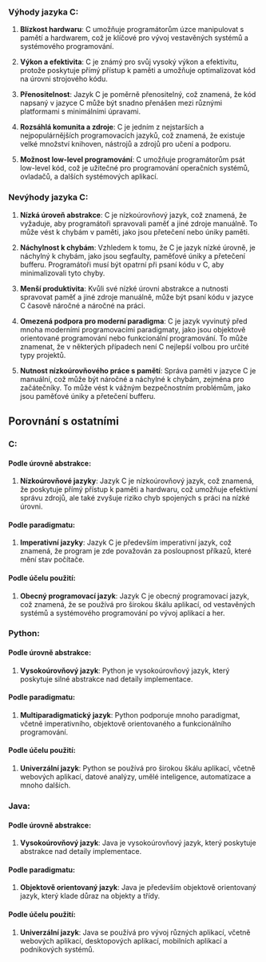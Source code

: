 ### Výhody jazyka C:

1. **Blízkost hardwaru**: C umožňuje programátorům úzce manipulovat s pamětí a hardwarem, což je klíčové pro vývoj vestavěných systémů a systémového programování.

2. **Výkon a efektivita**: C je známý pro svůj vysoký výkon a efektivitu, protože poskytuje přímý přístup k paměti a umožňuje optimalizovat kód na úrovni strojového kódu.

3. **Přenositelnost**: Jazyk C je poměrně přenositelný, což znamená, že kód napsaný v jazyce C může být snadno přenášen mezi různými platformami s minimálními úpravami.

4. **Rozsáhlá komunita a zdroje**: C je jedním z nejstarších a nejpopulárnějších programovacích jazyků, což znamená, že existuje velké množství knihoven, nástrojů a zdrojů pro učení a podporu.

5. **Možnost low-level programování**: C umožňuje programátorům psát low-level kód, což je užitečné pro programování operačních systémů, ovladačů, a dalších systémových aplikací.


### Nevýhody jazyka C:

1. **Nízká úroveň abstrakce**: C je nízkoúrovňový jazyk, což znamená, že vyžaduje, aby programátoři spravovali paměť a jiné zdroje manuálně. To může vést k chybám v paměti, jako jsou přetečení nebo úniky paměti.

2. **Náchylnost k chybám**: Vzhledem k tomu, že C je jazyk nízké úrovně, je náchylný k chybám, jako jsou segfaulty, paměťové úniky a přetečení bufferu. Programátoři musí být opatrní při psaní kódu v C, aby minimalizovali tyto chyby.

3. **Menší produktivita**: Kvůli své nízké úrovni abstrakce a nutnosti spravovat paměť a jiné zdroje manuálně, může být psaní kódu v jazyce C časově náročné a náročné na práci.

4. **Omezená podpora pro moderní paradigma**: C je jazyk vyvinutý před mnoha moderními programovacími paradigmaty, jako jsou objektově orientované programování nebo funkcionální programování. To může znamenat, že v některých případech není C nejlepší volbou pro určité typy projektů.

5. **Nutnost nízkoúrovňového práce s pamětí**: Správa paměti v jazyce C je manuální, což může být náročné a náchylné k chybám, zejména pro začátečníky. To může vést k vážným bezpečnostním problémům, jako jsou paměťové úniky a přetečení bufferu.

## Porovnání s ostatními

### C:

#### Podle úrovně abstrakce:

1. **Nízkoúrovňové jazyky**: Jazyk C je nízkoúrovňový jazyk, což znamená, že poskytuje přímý přístup k paměti a hardwaru, což umožňuje efektivní správu zdrojů, ale také zvyšuje riziko chyb spojených s práci na nízké úrovni.

#### Podle paradigmatu:

1. **Imperativní jazyky**: Jazyk C je především imperativní jazyk, což znamená, že program je zde považován za posloupnost příkazů, které mění stav počítače.

#### Podle účelu použití:

1. **Obecný programovací jazyk**: Jazyk C je obecný programovací jazyk, což znamená, že se používá pro širokou škálu aplikací, od vestavěných systémů a systémového programování po vývoj aplikací a her.


### Python:

#### Podle úrovně abstrakce:

1. **Vysokoúrovňový jazyk**: Python je vysokoúrovňový jazyk, který poskytuje silné abstrakce nad detaily implementace.

#### Podle paradigmatu:

1. **Multiparadigmatický jazyk**: Python podporuje mnoho paradigmat, včetně imperativního, objektově orientovaného a funkcionálního programování.

#### Podle účelu použití:

1. **Univerzální jazyk**: Python se používá pro širokou škálu aplikací, včetně webových aplikací, datové analýzy, umělé inteligence, automatizace a mnoho dalších.


### Java:

#### Podle úrovně abstrakce:

1. **Vysokoúrovňový jazyk**: Java je vysokoúrovňový jazyk, který poskytuje abstrakce nad detaily implementace.

#### Podle paradigmatu:

1. **Objektově orientovaný jazyk**: Java je především objektově orientovaný jazyk, který klade důraz na objekty a třídy.

#### Podle účelu použití:

1. **Univerzální jazyk**: Java se používá pro vývoj různých aplikací, včetně webových aplikací, desktopových aplikací, mobilních aplikací a podnikových systémů.